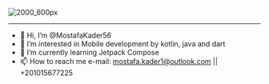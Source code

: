 ![2000_600px](https://user-images.githubusercontent.com/76790077/204166315-ef879fca-d934-452f-ade9-984a9e255d06.gif)
________________________________________________________________________________________________________________________________________________________________
- 👋 Hi, I’m @MostafaKader56
- 👀 I’m interested in Mobile development by kotlin, java and dart
- 🌱 I’m currently learning Jetpack Compose
- 📫 How to reach me e-mail: mostafa.kader1@outlook.com || +201015677225

<!---
MostafaKader56/MostafaKader56 is a ✨ special ✨ repository because its `README.md` (this file) appears on your GitHub profile.
You can click the Preview link to take a look at your changes.
--->
